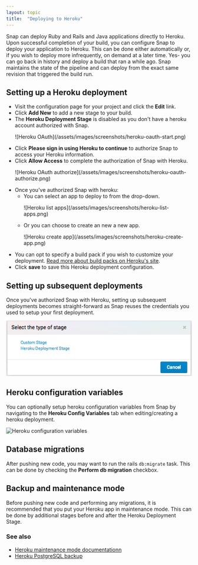 ```yaml
---
layout: topic
title:  "Deploying to Heroku"
---
```


Snap can deploy Ruby and Rails and Java applications directly to Heroku. Upon successful completion of your build, you can configure Snap to deploy your application to Heroku. This can be done either automatically or, if you wish to deploy more infrequently, on demand at a later time. Yes- you can go back in history and deploy a build that ran a while ago. Snap maintains the state of the pipeline and can deploy from the exact same revision that triggered the build run.

<h2>
  Setting up a Heroku deployment
  <a class="anchor" href="#settting-up-a-heroku-deployment">
     <i class="icon icon-link"></i>
   </a>
</h2>

* Visit the configuration page for your project and click the **Edit** link.
* Click **Add New** to add a new stage to your build.
* The **Heroku Deployment Stage** is disabled as you don't have a heroku account authorized with Snap.
  <p>![Heroku OAuth](/assets/images/screenshots/heroku-oauth-start.png)</p>
* Click **Please sign in using Heroku to continue** to authorize Snap to access your Heroku information.
* Click **Allow Access** to complete the authorization of Snap with Heroku.
  <p>![Heroku OAuth authorize](/assets/images/screenshots/heroku-oauth-authorize.png)</p>
* Once you've authorized Snap with heroku:
  * You can select an app to deploy to from the drop-down.
    <p>![Heroku list apps](/assets/images/screenshots/heroku-list-apps.png)</p>
  * Or you can choose to create an new a new app.
    <p>![Heroku create app](/assets/images/screenshots/heroku-create-app.png)</p>
* You can opt to specify a build pack if you wish to customize your deployment. [Read more about build packs on Heroku's site](https://devcenter.heroku.com/articles/buildpacks).
* Click **save** to save this Heroku deployment configuration.

## Setting up subsequent deployments

Once you've authorized Snap with Heroku, setting up subsequent deployments becomes straight-forward as Snap reuses the credentials you used to setup your first deployment.

![Heroku subsequent deployments](/assets/images/screenshots/heroku-subsequent-deployments.png)

## Heroku configuration variables

You can optionally setup heroku configuration variables from Snap by navigating to the **Heroku Config Variables** tab when editing/creating a heroku deployment.

![Heroku configuration variables](/assets/images/screenshots/heroku-deployment-config-vars.png)

## Database migrations

After pushing new code, you may want to run the rails `db:migrate` task. This can be done by checking the **Perform db migration** checkbox.

## Backup and maintenance mode

Before pushing new code and performing any migrations, it is recommended that you put your Heroku app in maintenance mode. This can be done by additional stages before and after the Heroku Deployment Stage.

### See also

* [Heroku maintenance mode documentationn](https://devcenter.heroku.com/articles/maintenance-mode)
* [Heroku PostgreSQL backup](https://devcenter.heroku.com/articles/pgbackups)
